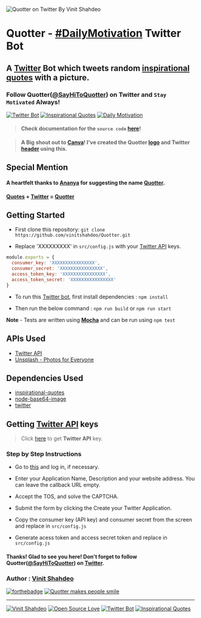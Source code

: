![Quotter on Twitter By Vinit Shahdeo](https://github.com/vinitshahdeo/Quotter/blob/master/img/quotter-twitter-bot.png?raw=true)

# Quotter - [#DailyMotivation](https://twitter.com/SayHiToQuotter) Twitter Bot

## A **[Twitter](https://twitter.com/SayHiToQuotter) Bot** which tweets random [inspirational quotes](https://vinitshahdeo.github.io/inspirational-quotes/) with a picture. 

### Follow Quotter([@SayHiToQuotter](https://twitter.com/SayHiToQuotter)) on Twitter and `Stay Motivated` Always!

[![Twitter Bot](https://img.shields.io/badge/Twitter-Bot-red.svg?style=for-the-badge&colorA=dodgerblue&colorB=orange)](https://github.com/vinitshahdeo/Quotter) [![Inspirational Quotes](https://img.shields.io/badge/Inspirational-Quotes-dodgerblue.svg?style=for-the-badge&colorA=teal&colorB=red)](https://vinitshahdeo.github.io/inspirational-quotes/)  [![Daily Motivation](https://img.shields.io/badge/Daily-Motivation-lightgray.svg?style=for-the-badge&colorA=gray&colorB=green)](https://twitter.com/SayHiToQuotter)

> #### Check **documentation** for the `source code` **[here](https://vinitshahdeo.github.io/Quotter/out/global.html)**!

> #### A Big shout out to [Canva](https://www.canva.com/)! I've created the Quotter [logo](https://github.com/vinitshahdeo/Quotter/blob/master/img/quotter-logo.png) and Twitter [header](https://github.com/vinitshahdeo/Quotter/blob/master/img/quotter-twitter-bot.png) using this. 

## Special Mention

#### A heartfelt thanks to [Ananya](https://www.facebook.com/ananya.chaudhary.54) for suggesting the name [Quotter](https://twitter.com/SayHiToQuotter).


#### **[Quotes](https://vinitshahdeo.github.io/inspirational-quotes/) + [Twitter](https://twitter.com/Vinit_Shahdeo) = [Quotter](https://twitter.com/SayHiToQuotter)**


## Getting Started

- First clone this repository: ```git clone https://github.com/vinitshahdeo/Quotter.git```

- Replace 'XXXXXXXXX' in `src/config.js` with your [Twitter API](https://developer.twitter.com/en/apps/) keys.

```javascript
module.exports = {
  consumer_key: 'XXXXXXXXXXXXXXXX',  
  consumer_secret: 'XXXXXXXXXXXXXXXX',
  access_token_key: 'XXXXXXXXXXXXXXXX',  
  access_token_secret: 'XXXXXXXXXXXXXXXX'
}
```

- To run this [Twitter bot](https://twitter.com/SayHiToQuotter), first install dependencies : ```npm install```

- Then run the below command : ```npm run build``` or ```npm run start```

**Note** - Tests are written using **[Mocha](https://mochajs.org/)** and can be run using `npm test`

## APIs Used

- [Twitter API](https://dev.twitter.com/apps)
- [Unsplash - Photos for Everyone](https://unsplash.com/)

## Dependencies Used

- [inspirational-quotes](https://vinitshahdeo.github.io/inspirational-quotes/)
- [node-base64-image](https://www.npmjs.com/package/node-base64-image)
- [twitter](https://www.npmjs.com/package/twitter)

## Getting [Twitter API](https://dev.twitter.com/apps) keys

> Click [here](https://dev.twitter.com/apps) to get **Twitter API** key.

### Step by Step Instructions

- Go to [this](https://dev.twitter.com/apps/new) and log in, if necessary.

- Enter your Application Name, Description and your website address. You can leave the callback URL empty.

- Accept the TOS, and solve the CAPTCHA.

- Submit the form by clicking the Create your Twitter Application.

- Copy the consumer key (API key) and consumer secret from the screen and replace in `src/config.js`

- Generate acess token and access secret token and replace in `src/config.js`


#### Thanks! Glad to see you here! Don't forget to follow Quotter([@SayHiToQuotter](https://twitter.com/SayHiToQuotter)) on [Twitter](https://twitter.com/SayHiToQuotter).

### Author : **[Vinit Shahdeo](https://www.facebook.com/vinit.shahdeo)**

[![forthebadge](https://forthebadge.com/images/badges/built-with-love.svg)](https://github.com/vinitshahdeo)  [![Quotter makes people smile](http://ForTheBadge.com/images/badges/makes-people-smile.svg)](https://vinitshahdeo.github.io/Quotter/)


--- 

[![Vinit Shahdeo](https://img.shields.io/badge/Author-@vinitshahdeo-teal.svg?colorA=red&colorB=blue)](https://github.com/vinitshahdeo/) [![Open Source Love](https://badges.frapsoft.com/os/v2/open-source.svg?v=103)](https://github.com/vinitshahdeo) [![Twitter Bot](https://img.shields.io/badge/twitter-bot-teal.svg?colorA=dodgerblue&colorB=yellow)](https://github.com/vinitshahdeo/Quotter) [![Inspirational Quotes](https://img.shields.io/badge/inspirational-quotes-orange.svg?colorA=orange&colorB=teal)](https://www.npmjs.com/package/inspirational-quotes) 

